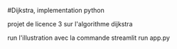 #Dijkstra, implementation python

projet de licence 3 sur l'algorithme dijkstra

run l'illustration avec la commande streamlit run app.py